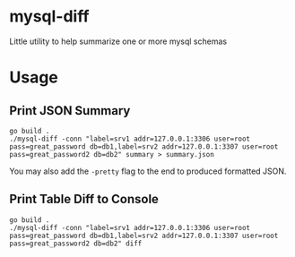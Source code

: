# mysql-diff
Little utility to help summarize one or more mysql schemas

# Usage

## Print JSON Summary

```shell
go build .
./mysql-diff -conn "label=srv1 addr=127.0.0.1:3306 user=root pass=great_password db=db1,label=srv2 addr=127.0.0.1:3307 user=root pass=great_password2 db=db2" summary > summary.json
```

You may also add the `-pretty` flag to the end to produced formatted JSON.

## Print Table Diff to Console

```shell
go build .
./mysql-diff -conn "label=srv1 addr=127.0.0.1:3306 user=root pass=great_password db=db1,label=srv2 addr=127.0.0.1:3307 user=root pass=great_password2 db=db2" diff
```
